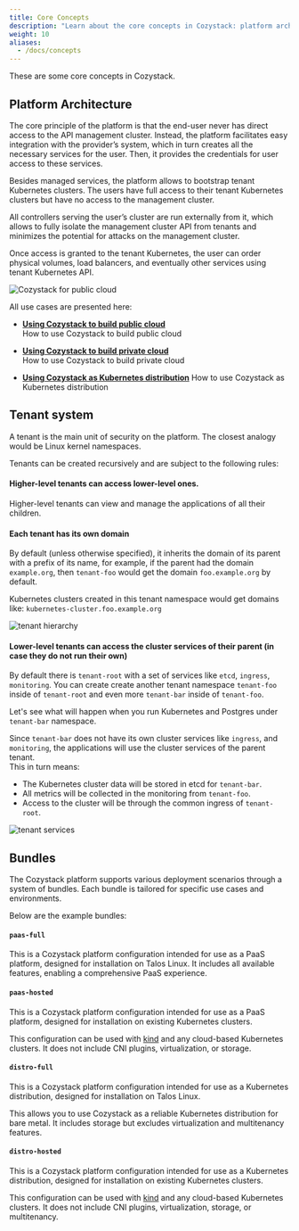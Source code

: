 ```yaml
---
title: Core Concepts
description: "Learn about the core concepts in Cozystack: platform architecture, tenants and installation bundles."
weight: 10
aliases:
  - /docs/concepts
---
```


These are some core concepts in Cozystack.

## Platform Architecture

The core principle of the platform is that the end-user never has direct access to the API management cluster. Instead, the platform facilitates easy integration with the provider’s system, which in turn creates all the necessary services for the user. Then, it provides the credentials for user access to these services.

Besides managed services, the platform allows to bootstrap tenant Kubernetes clusters. The users have full access to their tenant Kubernetes clusters but have no access to the management cluster.

All controllers serving the user’s cluster are run externally from it, which allows to fully isolate the management cluster API from tenants and minimizes the potential for attacks on the management cluster.

Once access is granted to the tenant Kubernetes, the user can order physical volumes, load balancers, and eventually other services using tenant Kubernetes API.

![Cozystack for public cloud](/img/case-public-cloud.png)

All use cases are presented here:

* [**Using Cozystack to build public cloud**](/docs/guides/use-cases/public-cloud/)  
  How to use Cozystack to build public cloud

* [**Using Cozystack to build private cloud**](/docs/guides/use-cases/private-cloud/)  
  How to use Cozystack to build private cloud

* [**Using Cozystack as Kubernetes distribution**](/docs/guides/use-cases/kubernetes-distribution/)
  How to use Cozystack as Kubernetes distribution


## Tenant system

A tenant is the main unit of security on the platform. The closest analogy would be Linux kernel namespaces.

Tenants can be created recursively and are subject to the following rules:

#### Higher-level tenants can access lower-level ones.

Higher-level tenants can view and manage the applications of all their children.

#### Each tenant has its own domain

By default (unless otherwise specified), it inherits the domain of its parent with a prefix of its name, for example, if the parent had the domain `example.org`, then `tenant-foo` would get the domain `foo.example.org` by default.

Kubernetes clusters created in this tenant namespace would get domains like: `kubernetes-cluster.foo.example.org`

![tenant hierarchy](/img/tenants1.png)

#### Lower-level tenants can access the cluster services of their parent (in case they do not run their own)

By default there is `tenant-root` with a set of services like `etcd`, `ingress`, `monitoring`.
You can create create another tenant namespace `tenant-foo` inside of `tenant-root` and even more `tenant-bar` inside of `tenant-foo`.

Let's see what will happen when you run Kubernetes and Postgres under `tenant-bar` namespace.

Since `tenant-bar` does not have its own cluster services like `ingress`, and `monitoring`, the applications will use the cluster services of the parent tenant.  
This in turn means:

- The Kubernetes cluster data will be stored in etcd for `tenant-bar`.
- All metrics will be collected in the monitoring from `tenant-foo`.
- Access to the cluster will be through the common ingress of `tenant-root`.

![tenant services](/img/tenants2.png)

## Bundles

The Cozystack platform supports various deployment scenarios through a system of bundles.
Each bundle is tailored for specific use cases and environments.

Below are the example bundles:

#### `paas-full`

This is a Cozystack platform configuration intended for use as a PaaS platform, designed for installation on Talos Linux.
It includes all available features, enabling a comprehensive PaaS experience.

#### `paas-hosted`

This is a Cozystack platform configuration intended for use as a PaaS platform, designed for installation on existing Kubernetes clusters.

This configuration can be used with [kind](https://kind.sigs.k8s.io/) and any cloud-based Kubernetes clusters.
It does not include CNI plugins, virtualization, or storage.

#### `distro-full`

This is a Cozystack platform configuration intended for use as a Kubernetes distribution, designed for installation on Talos Linux.

This allows you to use Cozystack as a reliable Kubernetes distribution for bare metal.
It includes storage but excludes virtualization and multitenancy features.

#### `distro-hosted`

This is a Cozystack platform configuration intended for use as a Kubernetes distribution, designed for installation on existing Kubernetes clusters.

This configuration can be used with [kind](https://kind.sigs.k8s.io/) and any cloud-based Kubernetes clusters.
It does not include CNI plugins, virtualization, storage, or multitenancy.
